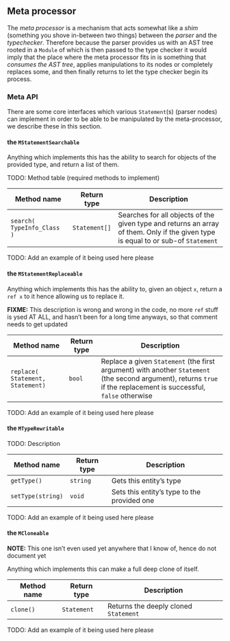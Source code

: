 ## Meta processor

The *meta processor* is a mechanism that acts somewhat like a *shim*
(something you shove in-between two things) between the *parser* and the
*typechecker*. Therefore because the parser provides us with an AST tree
rooted in a `Module` of which is then passed to the type checker it
would imply that the place where the meta processor fits in is something
that *consumes the AST tree*, applies manipulations to its nodes or
completely replaces some, and then finally returns to let the type
checker begin its process.

### Meta API

There are some core interfaces which various `Statement`(s) (parser
nodes) can implement in order to be able to be manipulated by the
meta-processor, we describe these in this section.

#### the `MStatementSearchable`

Anything which implements this has the ability to search for objects of
the provided type, and return a list of them.

TODO: Method table (required methods to implement)

| Method name                | Return type   | Description                                                                                                                       |
|----------------------------|---------------|-----------------------------------------------------------------------------------------------------------------------------------|
| `search( TypeInfo_Class )` | `Statement[]` | Searches for all objects of the given type and returns an array of them. Only if the given type is equal to or sub-of `Statement` |

TODO: Add an example of it being used here please

#### the `MStatementReplaceable`

Anything which implements this has the ability to, given an object `x`,
return a `ref x` to it hence allowing us to replace it.

**FIXME:** This description is wrong and wrong in the code, no more
`ref` stuff is ysed AT ALL, and hasn’t been for a long time anyways, so
that comment needs to get updated

| Method name                              | Return type | Description                                                                                                                                                         |
|------------------------------------------|-------------|---------------------------------------------------------------------------------------------------------------------------------------------------------------------|
| `replace(     Statement,     Statement)` | `bool`      | Replace a given `Statement` (the first argument) with another `Statement` (the second argument), returns `true` if the replacement is successful, `false` otherwise |

TODO: Add an example of it being used here please

#### the `MTypeRewritable`

TODO: Description

| Method name       | Return type | Description                                 |
|-------------------|-------------|---------------------------------------------|
| `getType()`       | `string`    | Gets this entity’s type                     |
| `setType(string)` | `void`      | Sets this entity’s type to the provided one |

TODO: Add an example of it being used here please

#### the `MCloneable`

**NOTE:** This one isn’t even used yet anywhere that I know of, hence do
not document yet

Anything which implements this can make a full deep clone of itself.

| Method name | Return type | Description                           |
|-------------|-------------|---------------------------------------|
| `clone()`   | `Statement` | Returns the deeply cloned `Statement` |

TODO: Add an example of it being used here please
